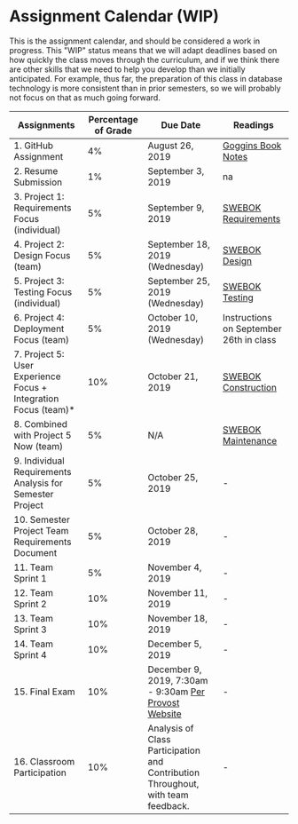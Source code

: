 # Assignment Calendar (WIP)

This is the assignment calendar, and should be considered a work in progress. This "WIP" status means that we will adapt deadlines based on how quickly the class moves through the curriculum, and if we think there are other skills that we need to help you develop than we initially anticipated. For example, thus far, the preparation of this class in database technology is more consistent than in prior semesters, so we will probably not focus on that as much going forward. 

| **Assignments** | **Percentage of Grade** | **Due Date** | **Readings** | 
| --- | --- | -- | --- | 
| 1. GitHub Assignment | 4% | August 26, 2019 | [Goggins Book Notes](../readings/Goggins-Notes-Book-Form.pdf) |
| 2. Resume Submission | 1% | September 3, 2019 | na | 
| 3. Project 1: Requirements Focus (individual) | 5% | September 9, 2019 | [SWEBOK Requirements](../readings/SWEBOK-Requirements.pdf) | 
| 4. Project 2: Design Focus (team) | 5% |  September 18, 2019 (Wednesday) | [SWEBOK Design](../readings/SWEBOK-Design.pdf) | 
| 5. Project 3: Testing Focus (individual) | 5% | September 25, 2019 (Wednesday) |  [SWEBOK Testing](../readings/SWEBOK-Testing.pdf) | 
| 6. Project 4: Deployment Focus (team) | 5% | October 10, 2019 (Wednesday) | Instructions on September 26th in class |
| 7. Project 5: User Experience Focus + Integration Focus (team)* | 10% | October 21, 2019 | [SWEBOK Construction](../readings/SWEBOK-Construction.pdf) |
| 8. Combined with Project 5 Now (team) | 5% | N/A | [SWEBOK Maintenance](../readings/SWEBOK-Maintenance.pdf) |
| 9. Individual Requirements Analysis for Semester Project | 5% | October 25, 2019 | - |
| 10. Semester Project Team Requirements Document | 5% | October 28, 2019 | - |
| 11. Team Sprint 1 | 5% | November 4, 2019 | - |
| 12. Team Sprint 2 | 10% | November 11, 2019 | - |
| 13. Team Sprint 3 | 10% | November 18, 2019 | - |
| 14. Team Sprint 4 | 10% | December 5, 2019 | - |
| 15. Final Exam | 10% | December 9, 2019, 7:30am - 9:30am [Per Provost Website](https://registrar.missouri.edu/academic-calendar/final-exam-schedule/) | - |
| 16. Classroom Participation | 10% | Analysis of Class Participation and Contribution Throughout, with team feedback. | - |
